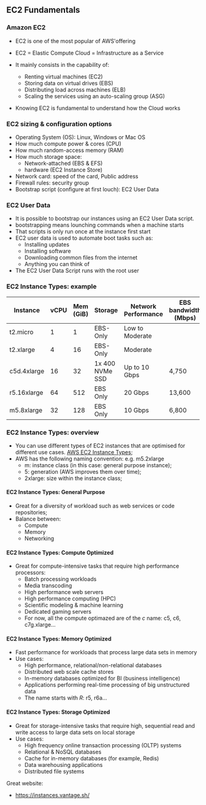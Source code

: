 ## EC2 Fundamentals

### Amazon EC2
- EC2 is one of the most popular of AWS'offering
- EC2 = Elastic Compute Cloud = Infrastructure as a Service
- It mainly consists in the capability of: 
  - Renting virtual machines (EC2)
  - Storing data on virtual drives (EBS)
  - Distributing load across machines (ELB)
  - Scaling the services using an auto-scaling group (ASG)

- Knowing EC2 is fundamental to understand how the Cloud works

### EC2 sizing & configuration options
- Operating System (OS): Linux, Windows or Mac OS
- How much compute power & cores (CPU)
- How much random-access memory (RAM)
- How much storage space:
  - Network-attached (EBS & EFS)
  - hardware (EC2 Instance Store)
- Network card: speed of the card, Public address
- Firewall rules: security group
- Bootstrap script (configure at first louch): EC2 User Data

### EC2 User Data
- It is possible to bootstrap our instances using an EC2 User Data script.
- bootstrapping means lounching commands when a machine starts
- That scripts is only run once at the instance first start
- EC2 user data is used to automate boot tasks such as:
  - Installing updates
  - Installing software
  - Downloading common files from the internet
  - Anything you can think of 
- The EC2 User Data Script runs with the root user

### EC2 Instance Types: example

| Instance    | vCPU | Mem (GiB) | Storage         | Network Performance | EBS bandwidth (Mbps) |
| ----------- | ---- | --------- | --------------- | ------------------- | -------------------- |
| t2.micro    | 1    | 1         | EBS-Only        | Low to Moderate     |                      |
| t2.xlarge   | 4    | 16        | EBS-Only        | Moderate            |                      |
| c5d.4xlarge | 16   | 32        | 1x 400 NVMe SSD | Up to 10 Gbps       | 4,750                |
| r5.16xlarge | 64   | 512       | EBS Only        | 20 Gbps             | 13,600               |
| m5.8xlarge  | 32   | 128       | EBS Only        | 10 Gbps             | 6,800                |

### EC2 Instance Types: overview
- You can use different types of EC2 instances that are optimised for different use cases. [AWS EC2 Instance Types](https://aws.amazon.com/ec2/instance-types/);
- AWS has the following naming convention: e.g. m5.2xlarge
  - m: instance class (in this case: general purpose instance);
  - 5: generation (AWS improves them over time);
  - 2xlarge: size within the instance class;

#### EC2 Instance Types: General Purpose
- Great for a diversity of workload such as web services or code repositories;
- Balance between:
  - Compute
  - Memory
  - Networking

#### EC2 Instance Types: Compute Optimized
- Great for compute-intensive tasks that require high performance processors:
  - Batch processing workloads
  - Media transcoding
  - High performance web servers
  - High performance computing (HPC)
  - Scientific modeling & machine learning
  - Dedicated gaming servers
  - For now, all the compute optimazed are of the *c* name: c5, c6, c7g.xlarge...

#### EC2 Instance Types: Memory Optimized
- Fast performance for workloads that process large data sets in memory
- Use cases: 
  - High performance, relational/non-relational databases
  - Distributed web scale cache stores
  - In-memory databases optimized for BI (business intelligence)
  - Applications performing real-time processing of big unstructured data
  - The name starts with *R*: r5, r6a...

#### EC2 Instance Types: Storage Optimized
- Great for storage-intensive tasks that require high, sequential read and write access to large data sets on local storage
- Use cases:
  - High frequency online transaction processing (OLTP) systems
  - Relational & NoSQL databases
  - Cache for in-memory databases (for example, Redis)
  - Data warehousing applications
  - Distributed file systems

Great website:
- https://instances.vantage.sh/
